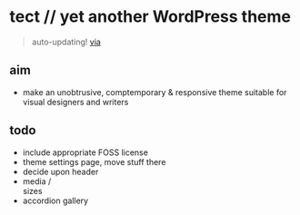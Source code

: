 tect // yet another WordPress theme
===================================

> auto-updating! [via](http://w-shadow.com/blog/2011/06/02/automatic-updates-for-commercial-themes/)

aim
-----------------------------------
* make an unobtrusive, comptemporary & responsive theme suitable for visual designers and writers


todo
-----------------------------------
* include appropriate FOSS license
* theme settings page, move stuff there
* decide upon header
* media / <aside> sizes
* accordion gallery
